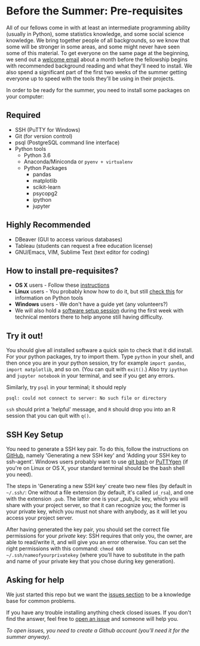# Before the Summer: Pre-requisites

All of our fellows come in with at least an intermediate programming
ability (usually in Python), some statistics knowledge, and some
social science knowledge. We bring together people of all backgrounds,
so we know that some will be stronger in some areas, and some might
never have seen some of this material. To get everyone on the same
page at the beginning, we send out a [welcome email](./email.md) about a
month before the fellowship begins with recommended background reading
and what they'll need to install. We also spend a significant part of
the first two weeks of the summer getting everyone up to speed with
the tools they'll be using in their projects.

In order to be ready for the summer, you need to install some packages on your computer:

## Required

*   SSH (PuTTY for Windows)
*   Git (for version control)
*   psql (PostgreSQL command line interface)
*   Python tools
    *   Python 3.6
    *   Anaconda/Miniconda or `pyenv + virtualenv`
    *   Python Packages
        *   pandas
        *   matplotlib
        *   scikit-learn
        *   psycopg2
        *   ipython
        *   jupyter

## Highly Recommended
*   DBeaver (GUI to access various databases)
*   Tableau (students can request a free education license)
*   GNU/Emacs, VIM, Sublime Text (text editor for coding)

## How to install pre-requisites?

*   **OS X** users - Follow these [instructions](osx.md)
*   **Linux** users - You probably know how to do it, but still [check this](osx.md#step-3-install-python-tools) for information on Python tools
*   **Windows** users - We don't have a guide yet (any volunteers?)
* We will also hold a [software setup
  session](https://github.com/dssg/hitchhikers-guide/tree/master/curriculum/0_before_you_start/software-setup)
  during the first week with technical mentors there to help anyone
  still having difficulty.

## Try it out!

You should give all installed software a quick spin to check that it
did install. For your python packages, try to import them. Type
`python` in your shell, and then once you are in your python session,
try for example `import pandas`, `import matplotlib`, and so on. (You
can quit with `exit()`.) Also try `ipython` and `jupyter notebook` in
your terminal, and see if you get any errors.

Similarly, try `psql` in your terminal; it should reply
```
psql: could not connect to server: No such file or directory
```

`ssh` should print a 'helpful' message, and `R` should drop you into
an R session that you can quit with `q()`.

## SSH Key Setup

You need to generate a SSH key pair. To do this, follow the
instructions on
[GitHub](https://help.github.com/articles/generating-a-new-ssh-key-and-adding-it-to-the-ssh-agent/),
namely 'Generating a new SSH key' and 'Adding your SSH key to
ssh-agent'. Windows users probably want to use [git
bash](https://git-for-windows.github.io/) or
[PuTTYgen](https://winscp.net/eng/docs/ui_puttygen) (if you're on
Linux or OS X, your standard terminal should be the bash shell you
need).

The steps in 'Generating a new SSH key' create two new files (by
default in `~/.ssh/`: One without a file extension (by default, it's
called `id_rsa`), and one with the extension `.pub`. The latter one is
your _pub_lic key, which you will share with your project server, so
that it can recognize you; the former is your private key, which you
must not share with anybody, as it will let you access your project
server.

After having generated the key pair, you should set the correct file
permissions for your _private_ key: SSH requires that only you, the
owner, are able to read/write it, and will give you an error
otherwise. You can set the right permissions with this command: `chmod
600 ~/.ssh/nameofyourprivatekey` (where you'll have to substitute in
the path and name of your private key that you chose during key
generation).

## Asking for help

We just started this repo but we want the [issues
section](https://github.com/dssg/hitchhikers-guide/issues) to be a
knowledge base for common problems.

If you have any trouble installing anything check closed issues. If
you don't find the answer, feel free to [open an
issue](https://github.com/dssg/hitchhikers-guide/issues/new) and
someone will help you.

*To open issues, you need to create a Github account (you'll need it
for the summer anyway).*
